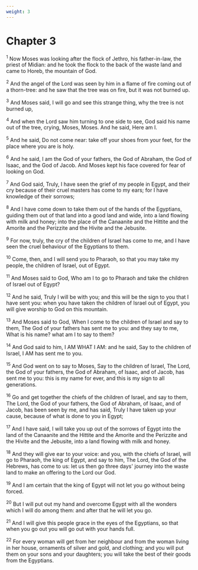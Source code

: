 ```yaml
---
weight: 3
---
```


# Chapter 3

<sup>1</sup> Now Moses was looking after the flock of Jethro, his father-in-law, the priest of Midian: and he took the flock to the back of the waste land and came to Horeb, the mountain of God. 

<sup>2</sup> And the angel of the Lord was seen by him in a flame of fire coming out of a thorn-tree: and he saw that the tree was on fire, but it was not burned up. 

<sup>3</sup> And Moses said, I will go and see this strange thing, why the tree is not burned up, 

<sup>4</sup> And when the Lord saw him turning to one side to see, God said his name out of the tree, crying, Moses, Moses. And he said, Here am I. 

<sup>5</sup> And he said, Do not come near: take off your shoes from your feet, for the place where you are is holy. 

<sup>6</sup> And he said, I am the God of your fathers, the God of Abraham, the God of Isaac, and the God of Jacob. And Moses kept his face covered for fear of looking on God. 

<sup>7</sup> And God said, Truly, I have seen the grief of my people in Egypt, and their cry because of their cruel masters has come to my ears; for I have knowledge of their sorrows; 

<sup>8</sup> And I have come down to take them out of the hands of the Egyptians, guiding them out of that land into a good land and wide, into a land flowing with milk and honey; into the place of the Canaanite and the Hittite and the Amorite and the Perizzite and the Hivite and the Jebusite. 

<sup>9</sup> For now, truly, the cry of the children of Israel has come to me, and I have seen the cruel behaviour of the Egyptians to them. 

<sup>10</sup> Come, then, and I will send you to Pharaoh, so that you may take my people, the children of Israel, out of Egypt. 

<sup>11</sup> And Moses said to God, Who am I to go to Pharaoh and take the children of Israel out of Egypt? 

<sup>12</sup> And he said, Truly I will be with you; and this will be the sign to you that I have sent you: when you have taken the children of Israel out of Egypt, you will give worship to God on this mountain. 

<sup>13</sup> And Moses said to God, When I come to the children of Israel and say to them, The God of your fathers has sent me to you: and they say to me, What is his name? what am I to say to them? 

<sup>14</sup> And God said to him, I AM WHAT I AM: and he said, Say to the children of Israel, I AM has sent me to you. 

<sup>15</sup> And God went on to say to Moses, Say to the children of Israel, The Lord, the God of your fathers, the God of Abraham, of Isaac, and of Jacob, has sent me to you: this is my name for ever, and this is my sign to all generations. 

<sup>16</sup> Go and get together the chiefs of the children of Israel, and say to them, The Lord, the God of your fathers, the God of Abraham, of Isaac, and of Jacob, has been seen by me, and has said, Truly I have taken up your cause, because of what is done to you in Egypt; 

<sup>17</sup> And I have said, I will take you up out of the sorrows of Egypt into the land of the Canaanite and the Hittite and the Amorite and the Perizzite and the Hivite and the Jebusite, into a land flowing with milk and honey. 

<sup>18</sup> And they will give ear to your voice: and you, with the chiefs of Israel, will go to Pharaoh, the king of Egypt, and say to him, The Lord, the God of the Hebrews, has come to us: let us then go three days' journey into the waste land to make an offering to the Lord our God. 

<sup>19</sup> And I am certain that the king of Egypt will not let you go without being forced. 

<sup>20</sup> But I will put out my hand and overcome Egypt with all the wonders which I will do among them: and after that he will let you go. 

<sup>21</sup> And I will give this people grace in the eyes of the Egyptians, so that when you go out you will go out with your hands full. 

<sup>22</sup> For every woman will get from her neighbour and from the woman living in her house, ornaments of silver and gold, and clothing; and you will put them on your sons and your daughters; you will take the best of their goods from the Egyptians. 


